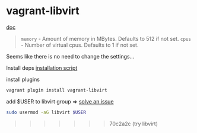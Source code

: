 # vagrant-libvirt
[doc](https://vagrant-libvirt.github.io/vagrant-libvirt/installation)
> `memory` - Amount of memory in MBytes. Defaults to 512 if not set.
> `cpus` - Number of virtual cpus. Defaults to 1 if not set.
<!-- TODO -->
Seems like there is no need to change the settings...

Install deps
[installation script](https://raw.githubusercontent.com/vagrant-libvirt/vagrant-libvirt-qa/refs/heads/main/scripts/install.bash)

install plugins
```bash
vagrant plugin install vagrant-libvirt
```

add $USER to libvirt group => [solve an issue](https://forums.gentoo.org/viewtopic-t-1136670-start-0.html)
```bash
sudo usermod -aG libvirt $USER
```
>>>>>>> 70c2a2c (try libvirt)
